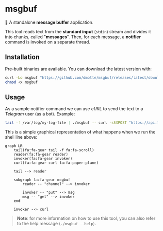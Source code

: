 # msgbuf

:crab: A standalone **message buffer** application.

This tool reads text from the **standard input** (`stdin`) stream and divides it into chunks, called "**messages**". Then, for each message, a **notifier** command is invoked on a separate thread.

## Installation

Pre-built binaries are available. You can download the latest version with:

```bash
curl -Lo msgbuf "https://github.com/dmotte/msgbuf/releases/latest/download/msgbuf-$(uname -m)-unknown-linux-gnu"
chmod +x msgbuf
```

## Usage

As a sample notifier command we can use _cURL_ to send the text to a _Telegram_ user (as a bot). Example:

```bash
tail -f /var/log/my-log-file | ./msgbuf -- curl -sSXPOST "https://api.telegram.org/bot.../sendMessage" -dchat_id=... --data-urlencode text@- --fail-with-body -w'\n'
```

This is a simple graphical representation of what happens when we run the shell line above:

```mermaid
graph LR
    tail(fa:fa-gear tail -f fa:fa-scroll)
    reader(fa:fa-gear reader)
    invoker(fa:fa-gear invoker)
    curl(fa:fa-gear curl fa:fa-paper-plane)

    tail --> reader

    subgraph fa:fa-gear msgbuf
        reader -- "channel" --> invoker

        invoker -- "put" --> msg
        msg -- "get" --> invoker
    end

    invoker --> curl
```

> **Note**: for more information on how to use this tool, you can also refer to the help message (`./msgbuf --help`).
